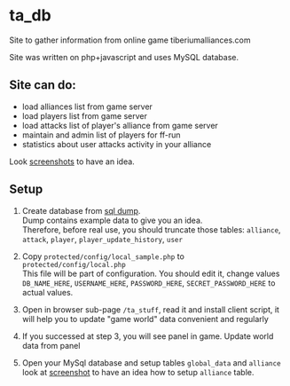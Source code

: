 # ta_db
Site to gather information from online game tiberiumalliances.com

Site was written on php+javascript and uses MySQL database.

## Site can do:
* load alliances list from game server
* load players list from game server
* load attacks list of player's alliance from game server
* maintain and admin list of players for ff-run
* statistics about user attacks activity in your alliance

Look [screenshots](https://github.com/sharpensteel/ta_db/tree/master/screenshots) to have an idea. 


## Setup
1. Create database from [sql dump](https://github.com/sharpensteel/ta_db/tree/master/install/db_dump.sql).<br />
  Dump contains example data to give you an idea.   
  Therefore, before real use, you should truncate those tables: `alliance`, `attack`, `player`, `player_update_history`, `user`
  
2. Copy `protected/config/local_sample.php` to `protected/config/local.php`<br />
   This file will be part of configuration. You should edit it, change values `DB_NAME_HERE`, `USERNAME_HERE`, `PASSWORD_HERE`, `SECRET_PASSWORD_HERE` to actual values.

3. Open in browser sub-page `/ta_stuff`, read it and install client script, it will help you to update "game world" data convenient and regularly   

4. If you successed at step 3, you will see panel in game. Update world data from panel
 
5. Open your MySql database and setup tables `global_data` and `alliance`<br />
  look at [screenshot](https://github.com/sharpensteel/ta_db/tree/master/screenshots/10._database_table_'alliance'_needs_setup.JPG) to have an idea how to setup `alliance` table.
  


 
